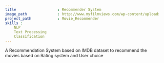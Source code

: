 ```yaml
---
title                   : Recommender System
image_path              : http://www.myfilmviews.com/wp-content/uploads/2014/09/Movli-main-page.jpg
project_path            : Movie_Recommender
skills : 
    NLP
    Text Processing
    Classification
---
```

A Recommendation System based on IMDB dataset to recommend the movies based on Rating system and User choice

